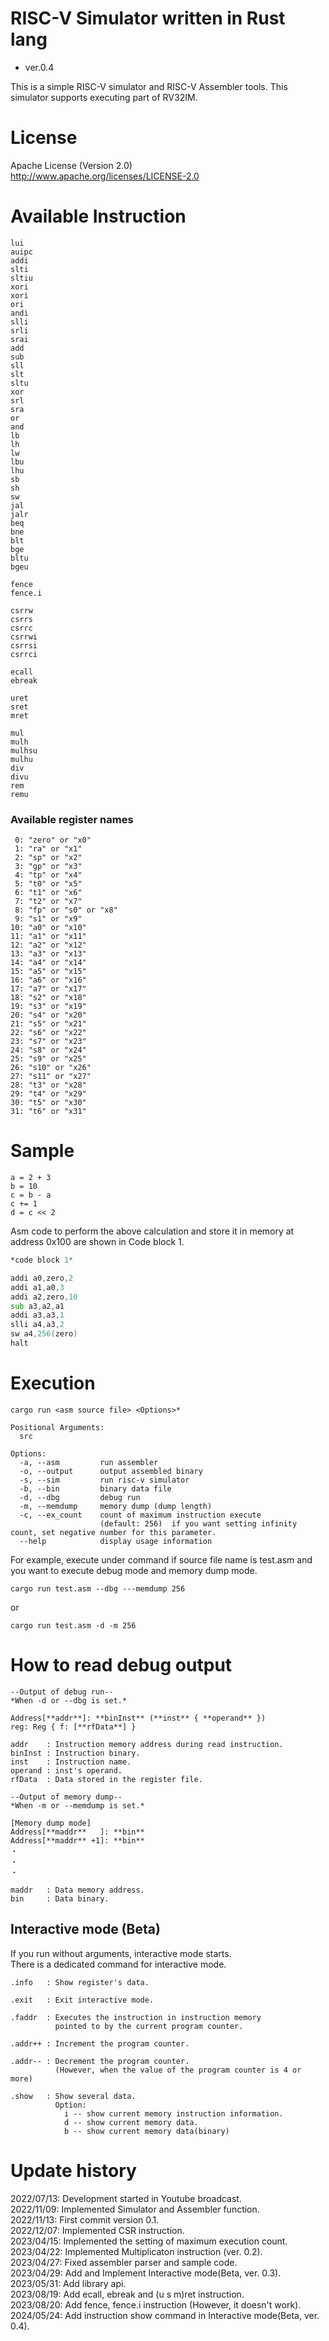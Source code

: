 RISC-V Simulator written in Rust lang
===============================

- ver.0.4

This is a simple RISC-V simulator and RISC-V Assembler tools.
This simulator supports executing part of RV32IM.

License
========================================

Apache License (Version 2.0)  
http://www.apache.org/licenses/LICENSE-2.0  


Available Instruction
========================================
```text
lui
auipc
addi
slti
sltiu
xori
xori
ori
andi
slli
srli
srai
add
sub
sll
slt
sltu
xor
srl
sra
or
and
lb
lh
lw
lbu
lhu
sb
sh
sw
jal
jalr
beq
bne
blt
bge
bltu
bgeu

fence
fence.i

csrrw
csrrs
csrrc
csrrwi
csrrsi
csrrci

ecall
ebreak

uret
sret
mret

mul
mulh
mulhsu
mulhu
div
divu
rem
remu
```

### Available register names
```
 0: "zero" or "x0"
 1: "ra" or "x1"
 2: "sp" or "x2"
 3: "gp" or "x3"
 4: "tp" or "x4"
 5: "t0" or "x5"
 6: "t1" or "x6"
 7: "t2" or "x7"
 8: "fp" or "s0" or "x8"
 9: "s1" or "x9"
10: "a0" or "x10"
11: "a1" or "x11"
12: "a2" or "x12"
13: "a3" or "x13"
14: "a4" or "x14"
15: "a5" or "x15"
16: "a6" or "x16"
17: "a7" or "x17"
18: "s2" or "x18"
19: "s3" or "x19"
20: "s4" or "x20"
21: "s5" or "x21"
22: "s6" or "x22"
23: "s7" or "x23"
24: "s8" or "x24"
25: "s9" or "x25"
26: "s10" or "x26"
27: "s11" or "x27"
28: "t3" or "x28"
29: "t4" or "x29"
30: "t5" or "x30"
31: "t6" or "x31"
``` 

Sample
======================================

```text
a = 2 + 3
b = 10
c = b - a
c += 1
d = c << 2

```
Asm code to perform the above calculation and store it in memory at address 0x100 are shown in Code block 1.

```m68k:sample.asm
*code block 1*

addi a0,zero,2
addi a1,a0,3
addi a2,zero,10
sub a3,a2,a1
addi a3,a3,1
slli a4,a3,2
sw a4,256(zero)
halt
```

Execution
======================================
```
cargo run <asm source file> <Options>*
```

```
Positional Arguments:
  src

Options:
  -a, --asm         run assembler
  -o, --output      output assembled binary
  -s, --sim         run risc-v simulator
  -b, --bin         binary data file
  -d, --dbg         debug run
  -m, --memdump     memory dump (dump length)
  -c, --ex_count    count of maximum instruction execute
                    (default: 256)  if you want setting infinity count, set negative number for this parameter.
  --help            display usage information
```

For example, execute under command if source file name is test.asm and you want to execute debug mode and memory dump mode.
```
cargo run test.asm --dbg ---memdump 256
```
or
```
cargo run test.asm -d -m 256
```

How to read debug output
======================================

```
--Output of debug run--
*When -d or --dbg is set.*

Address[**addr**]: **binInst** (**inst** { **operand** })
reg: Reg { f: [**rfData**] }

addr    : Instruction memory address during read instruction.
binInst : Instruction binary.
inst    : Instruction name.
operand : inst's operand.
rfData  : Data stored in the register file.
```

```
--Output of memory dump--
*When -m or --memdump is set.*

[Memory dump mode]
Address[**maddr**   ]: **bin**
Address[**maddr** +1]: **bin**
・
・
・

maddr   : Data memory address.
bin     : Data binary.
```

## Interactive mode (Beta)
If you run without arguments, interactive mode starts.  
There is a dedicated command for interactive mode.
```
.info   : Show register's data.

.exit   : Exit interactive mode.

.faddr  : Executes the instruction in instruction memory 
          pointed to by the current program counter.

.addr++ : Increment the program counter.

.addr-- : Decrement the program counter.
          (However, when the value of the program counter is 4 or more)

.show   : Show several data.  
          Option:  
            i -- show current memory instruction information.
            d -- show current memory data.
            b -- show current memory data(binary) 
```

Update history
======================================
2022/07/13:  Development started in Youtube broadcast.  
2022/11/09:  Implemented Simulator and Assembler function.  
2022/11/13:  First commit version 0.1.  
2022/12/07:  Implemented CSR instruction.  
2023/04/15:  Implemented the setting of maximum execution count.  
2023/04/22:  Implemented Multiplicaton instruction (ver. 0.2).  
2023/04/27:  Fixed assembler parser and sample code.  
2023/04/29:  Add and Implement Interactive mode(Beta, ver. 0.3).  
2023/05/31:  Add library api.  
2023/08/19:  Add ecall, ebreak and (u s m)ret instruction.  
2023/08/20:  Add fence, fence.i instruction (However, it doesn't work).  
2024/05/24:  Add instruction show command in Interactive mode(Beta, ver. 0.4).  
